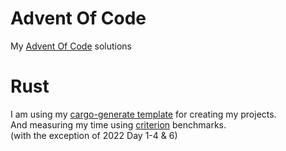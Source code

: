# Advent Of Code

My [Advent Of Code](https://adventofcode.com/) solutions

# Rust

I am using my [cargo-generate template](https://github.com/d-hain/aoc_cargo-generate_template) for creating my projects. \
And measuring my time using [criterion](https://crates.io/crates/criterion) benchmarks. \
(with the exception of 2022 Day 1-4 & 6)
